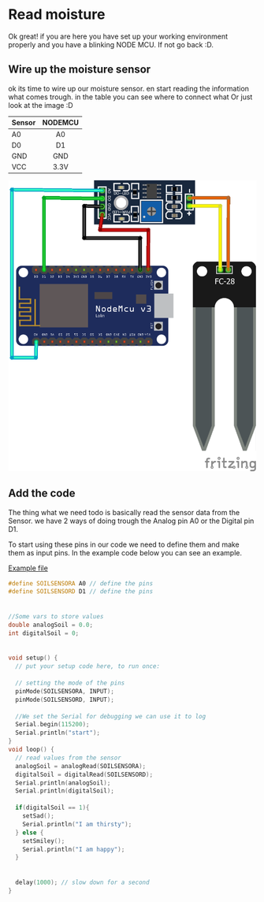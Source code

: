# Read moisture

Ok great! if you are here you have set up your working environment properly and you have a blinking NODE MCU. If not go back :D.

## Wire up the moisture sensor

ok its time to wire up our moisture sensor. en start reading the information what comes trough.
in the table you can see where to connect what Or just look at the image :D

| Sensor        | NODEMCU       |
| ------------- |:-------------:|
| A0            | A0            |
| D0            | D1            |
| GND           | GND           |
| VCC           | 3.3V          |

![alt text](https://raw.githubusercontent.com/svenvs/socialPlant/main/pictures/MCUandMoistSensor_bb.png "Logo Title Text 1")

## Add the code

The thing what we need todo is basically read the sensor data from the Sensor. we have 2 ways of doing trough the Analog pin A0 or the Digital pin D1.

To start using these pins in our code we need to define them and make them as input pins. In the example code below you can see an example.

[Example file](../codeExamples/ReadMoisture/platMood.io)

```C++
#define SOILSENSORA A0 // define the pins
#define SOILSENSORD D1 // define the pins


//Some vars to store values
double analogSoil = 0.0;
int digitalSoil = 0;


void setup() {
  // put your setup code here, to run once:
  
  // setting the mode of the pins
  pinMode(SOILSENSORA, INPUT);
  pinMode(SOILSENSORD, INPUT);

  //We set the Serial for debugging we can use it to log
  Serial.begin(115200);
  Serial.println("start");  
}
void loop() {
  // read values from the sensor
  analogSoil = analogRead(SOILSENSORA);
  digitalSoil = digitalRead(SOILSENSORD);
  Serial.println(analogSoil);
  Serial.println(digitalSoil);

  if(digitalSoil == 1){
    setSad();
    Serial.println("I am thirsty");
  } else {
    setSmiley();
    Serial.println("I am happy");
  }


  delay(1000); // slow down for a second
}
```
